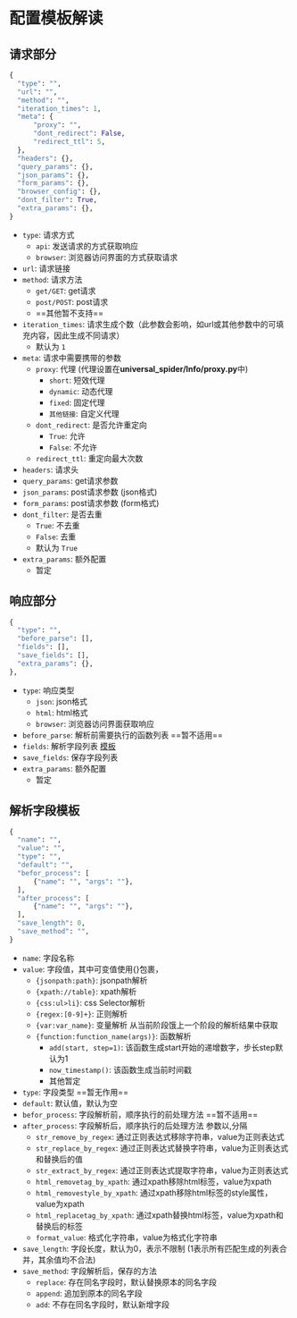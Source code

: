 # 配置模板解读

##  请求部分

```python
{
  "type": "",
  "url": "",
  "method": "",
  "iteration_times": 1,
  "meta": {
      "proxy": "",
      "dont_redirect": False,
      "redirect_ttl": 5,
  },
  "headers": {},
  "query_params": {},
  "json_params": {},
  "form_params": {},
  "browser_config": {},
  "dont_filter": True,
  "extra_params": {},
}
```

* `type`:  请求方式
  + `api`:  发送请求的方式获取响应
  + `browser`:  浏览器访问界面的方式获取请求
* `url`:  请求链接
* `method`:  请求方法
  + `get/GET`:  get请求
  + `post/POST`:  post请求
  + ==其他暂不支持==
* `iteration_times`:  请求生成个数（此参数会影响，如url或其他参数中的可填充内容，因此生成不同请求）
  + 默认为 `1`
* `meta`:  请求中需要携带的参数
  + `proxy`: 代理 (代理设置在**universal_spider/Info/proxy.py**中)
    - `short`:  短效代理
    - `dynamic`:  动态代理
    - `fixed`:  固定代理
    - `其他链接`: 自定义代理
  + `dont_redirect`:  是否允许重定向
    - `True`:  允许
    - `False`:  不允许
  + `redirect_ttl`:  重定向最大次数
* `headers`:  请求头
* `query_params`:  get请求参数
* `json_params`:  post请求参数 (json格式)
* `form_params`:  post请求参数 (form格式)
* `dont_filter`:  是否去重
  + `True`:  不去重
  + `False`:  去重
  + 默认为 `True`
* `extra_params`:  额外配置
  + 暂定

## 响应部分

```python
{
  "type": "",
  "before_parse": [],
  "fields": [],
  "save_fields": [],
  "extra_params": {},
},
```

* `type`:  响应类型
  + `json`:  json格式
  + `html`:  html格式
  + `browser`:  浏览器访问界面获取响应
* `before_parse`:  解析前需要执行的函数列表  ==暂不适用==
* `fields`:  解析字段列表 [模板](#解析字段模板)
* `save_fields`:  保存字段列表
* `extra_params`:  额外配置
  + 暂定

## 解析字段模板

```python
{
  "name": "",
  "value": "",
  "type": "",
  "default": "",
  "befor_process": [
      {"name": "", "args": ""},
  ],
  "after_process": [
      {"name": "", "args": ""},
  ],
  "save_length": 0,
  "save_method": "", 
}
```

* `name`:  字段名称
* `value`:  字段值，其中可变值使用{}包裹，
  + `{jsonpath:path}`:  jsonpath解析
  + `{xpath://table}`:  xpath解析
  + `{css:ul>li}`:  css Selector解析
  + `{regex:[0-9]+}`:  正则解析
  + `{var:var_name}`:  变量解析 从当前阶段饿上一个阶段的解析结果中获取
  + `{function:function_name(args)}`:  函数解析
    + `add(start, step=1)`: 该函数生成start开始的递增数字，步长step默认为1
    + `now_timestamp()`: 该函数生成当前时间戳
    + 其他暂定
* `type`:  字段类型 ==暂无作用==
* `default`:  默认值，默认为空
* `befor_process`:  字段解析前，顺序执行的前处理方法  ==暂不适用==
* `after_process`:  字段解析后，顺序执行的后处理方法  参数以,分隔
  * `str_remove_by_regex`:   通过正则表达式移除字符串，value为正则表达式
  * `str_replace_by_regex`:   通过正则表达式替换字符串，value为正则表达式和替换后的值
  * `str_extract_by_regex`:   通过正则表达式提取字符串，value为正则表达式
  * `html_removetag_by_xpath`:   通过xpath移除html标签，value为xpath
  * `html_removestyle_by_xpath`:   通过xpath移除html标签的style属性，value为xpath
  * `html_replacetag_by_xpath`:   通过xpath替换html标签，value为xpath和替换后的标签
  * `format_value`:   格式化字符串，value为格式化字符串
* `save_length`:  字段长度，默认为0，表示不限制 (1表示所有匹配生成的列表合并，其余值均不合法)
* `save_method`:  字段解析后，保存的方法
  * `replace`: 存在同名字段时，默认替换原本的同名字段
  * `append`: 追加到原本的同名字段
  * `add`: 不存在同名字段时，默认新增字段